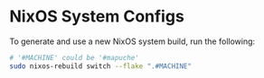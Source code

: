 # NixOS System Configs

To generate and use a new NixOS system build, run the following:
```Bash
# '#MACHINE' could be '#mapuche'
sudo nixos-rebuild switch --flake ".#MACHINE"
```
